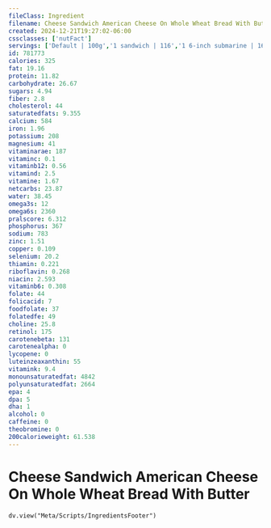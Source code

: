 ```yaml
---
fileClass: Ingredient
filename: Cheese Sandwich American Cheese On Whole Wheat Bread With Butter
created: 2024-12-21T19:27:02-06:00
cssclasses: ['nutFact']
servings: ['Default | 100g','1 sandwich | 116','1 6-inch submarine | 160','1 12-inch submarine | 320']
id: 781773
calories: 325
fat: 19.16
protein: 11.82
carbohydrate: 26.67
sugars: 4.94
fiber: 2.8
cholesterol: 44
saturatedfats: 9.355
calcium: 584
iron: 1.96
potassium: 208
magnesium: 41
vitaminarae: 187
vitaminc: 0.1
vitaminb12: 0.56
vitamind: 2.5
vitamine: 1.67
netcarbs: 23.87
water: 38.45
omega3s: 12
omega6s: 2360
pralscore: 6.312
phosphorus: 367
sodium: 783
zinc: 1.51
copper: 0.109
selenium: 20.2
thiamin: 0.221
riboflavin: 0.268
niacin: 2.593
vitaminb6: 0.308
folate: 44
folicacid: 7
foodfolate: 37
folatedfe: 49
choline: 25.8
retinol: 175
carotenebeta: 131
carotenealpha: 0
lycopene: 0
luteinzeaxanthin: 55
vitamink: 9.4
monounsaturatedfat: 4842
polyunsaturatedfat: 2664
epa: 4
dpa: 5
dha: 1
alcohol: 0
caffeine: 0
theobromine: 0
200calorieweight: 61.538
---
```


# Cheese Sandwich American Cheese On Whole Wheat Bread With Butter

```dataviewjs
dv.view("Meta/Scripts/IngredientsFooter")
```